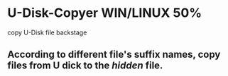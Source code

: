 # U-Disk-Copyer WIN/LINUX 50%
copy U-Disk file backstage 
## According to different file's suffix names, copy files from U dick to the *hidden* file.

